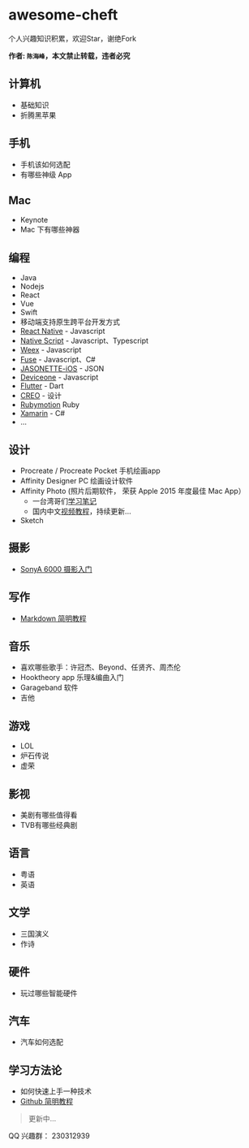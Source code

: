 # awesome-cheft
个人兴趣知识积累，欢迎Star，谢绝Fork

__作者: `陈海峰`，本文禁止转载，违者必究__


## 计算机
  * 基础知识
  * 折腾黑苹果

## 手机
  * 手机该如何选配
  * 有哪些神级 App

## Mac
  * Keynote
  * Mac 下有哪些神器

## 编程
  * Java
  * Nodejs
  * React
  * Vue
  * Swift
  * 移动端支持原生跨平台开发方式
   * [React Native](https://github.com/facebook/react-native) - Javascript
   * [Native Script](https://github.com/NativeScript/NativeScript) - Javascript、Typescript
   * [Weex](https://github.com/alibaba/weex) - Javascript
   * [Fuse](https://www.fusetools.com/) - Javascript、C#
   * [JASONETTE-iOS](https://github.com/Jasonette/JASONETTE-iOS) - JSON
   * [Deviceone](http://www.deviceone.net/) - Javascript
   * [Flutter](https://github.com/flutter/flutter) - Dart
   * [CREO](http://creolabs.com/) - 设计
   * [Rubymotion](http://www.rubymotion.com/cn/) Ruby
   * [Xamarin](https://www.xamarin.com/) - C#
   * ...
   
## 设计
  * Procreate / Procreate Pocket 手机绘画app
  * Affinity Designer PC 绘画设计软件
  * Affinity Photo (照片后期软件， 荣获 Apple 2015 年度最佳 Mac App）
    * 一台湾哥们[学习笔记](http://pala.tw/begin-to-learn-affinity-photo/)
    * 国内中文[视频教程](http://tieba.baidu.com/p/4618299526)，持续更新...
  * Sketch

## 摄影
  * [SonyA 6000 摄影入门](https://www.zhihu.com/question/36852970)

## 写作
  * [Markdown 简明教程](Markdown简明教程.md)

## 音乐
  * 喜欢哪些歌手：许冠杰、Beyond、任贤齐、周杰伦
  * Hooktheory app 乐理&编曲入门
  * Garageband 软件
  * 吉他

## 游戏
  * LOL
  * 炉石传说
  * 虚荣

## 影视
  * 美剧有哪些值得看
  * TVB有哪些经典剧

## 语言
  * 粤语
  * 英语

## 文学
  * 三国演义
  * 作诗

## 硬件
  * 玩过哪些智能硬件

## 汽车
  * 汽车如何选配

## 学习方法论
  * 如何快速上手一种技术
  * [Github 简明教程](Github简明教程.md)

> 更新中...

QQ 兴趣群： 230312939
